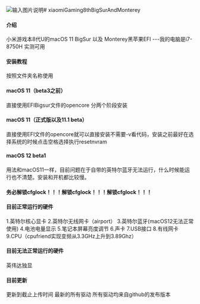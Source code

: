 ![输入图片说明](https://github.com/1161474617/xiaomiGaming8thBigSur/blob/master/BigSur.png)# 
xiaomiGaming8thBigSurAndMonterey
#### 介绍
小米游戏本8代U的macOS 11 BigSur 以及 Monterey黑苹果EFI
---我的电脑是i7-8750H 实测可用

#### 安装教程
按照文件夹名称使用
#### macOS 11（beta3之前）
直接使用EFIBigsur文件的opencore 分两个阶段安装
#### macOS 11（正式版以及11.1 beta）
直接使用EFI文件的opencore就可以直接安装不需要-v看代码，安装之前最好在选择系统的时候点击空格选择执行resetnvram 

#### macOS 12 beta1
用法和macOS11一样，目前问题在于自带的英特尔蓝牙无法运行，什么时候能运行也不清楚。安装和开机都比较慢。


#### 务必解锁cfglock！！！解锁cfglock！！！解锁cfglock！！！ ####
#### 目前正常运行的硬件 ####
1.英特尔核心显卡
2.英特尔无线网卡（airport）
3.英特尔蓝牙(macOS12无法正常使用)
4.电池电量显示
5.笔记本屏幕亮度调节
6.声卡
7.USB接口
8.有线网卡
9.CPU（cpufriend实现变频从3.3GHz上升到3.89Ghz）
#### 目前无法正常运行的硬件 ####
英伟达独显

#### 目前更新 ####
更新到截止上传时间 最新的所有驱动
所有驱动均来自github的发布版本




